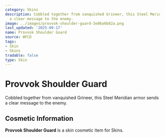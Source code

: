 ```yaml
---
category: Skins
description: Cobbled together from vanquished Grineer, this Steel Meridian armor sends
  a clear message to the enemy.
image: ../images/provvok-shoulder-guard-3e86a6b82a.png
last_updated: '2025-09-17'
name: Provvok Shoulder Guard
source: WFCD
tags:
- Skin
- Skins
tradable: false
type: Skin
---
```


# Provvok Shoulder Guard

Cobbled together from vanquished Grineer, this Steel Meridian armor sends a clear message to the enemy.

## Cosmetic Information

**Provvok Shoulder Guard** is a skin cosmetic item for Skins.

